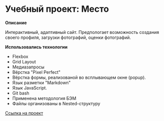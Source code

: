 # Учебный проект: Место

**Описание**

  Интерактивный, адаптивный сайт. Предпологает возможность создания своего профиля, загрузки фотографий, оценки фотографий.

**Использовались технологии**
* Flexbox
* Grid Layout
* Медиазапросы
* Вёрстка "Pixel Perfect"
* Вёрстка формы, реализованой во всплывающем окне (popup).
* Язык разметки "Markdown"
* Язык JavaScript.
* Git bash
* Применена методология БЭМ
* Файлы организованы в Nested-структуру

[Ссылка на проект](https://alexandr-ilin.github.io/mesto/index.html "Учебная работа №4")
